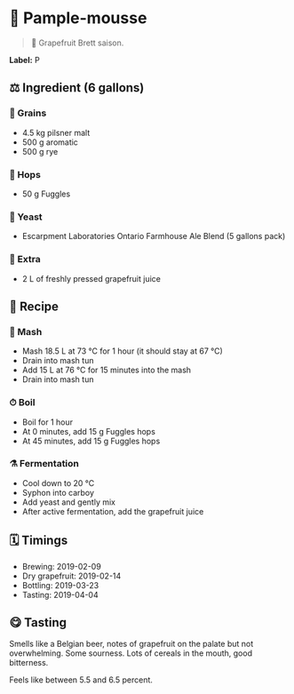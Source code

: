 # 🍊 Pample-mousse

> 📝 Grapefruit Brett saison.

**Label:** P

##  ⚖️ Ingredient (6 gallons)

### 🌾 Grains

* 4.5 kg pilsner malt
* 500 g aromatic
* 500 g rye

### 🌿 Hops

* 50 g Fuggles

### 🧫 Yeast

* Escarpment Laboratories Ontario Farmhouse Ale Blend (5 gallons pack)

### 🍊 Extra

* 2 L of freshly pressed grapefruit juice

## 📖 Recipe

### 🚰 Mash

* Mash 18.5 L at 73 °C for 1 hour (it should stay at 67 °C)
* Drain into mash tun
* Add 15 L at 76 °C for 15 minutes into the mash
* Drain into mash tun

### ⏱  Boil

* Boil for 1 hour
* At 0 minutes, add 15 g Fuggles hops
* At 45 minutes, add 15 g Fuggles hops

### ⚗️ Fermentation

* Cool down to 20 °C
* Syphon into carboy
* Add yeast and gently mix
* After active fermentation, add the grapefruit juice

## 🗓 Timings

* Brewing: 2019-02-09
* Dry grapefruit: 2019-02-14
* Bottling: 2019-03-23
* Tasting: 2019-04-04

## 😋 Tasting

Smells like a Belgian beer, notes of grapefruit on the palate but not
overwhelming. Some sourness. Lots of cereals in the mouth, good
bitterness.

Feels like between 5.5 and 6.5 percent.
